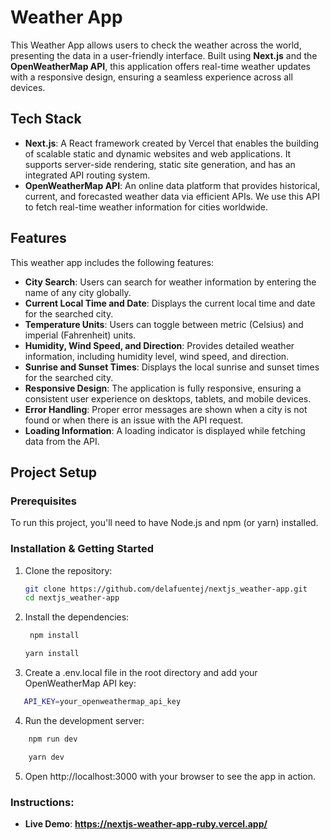 # Weather App

This Weather App allows users to check the weather across the world, presenting the data in a user-friendly interface. Built using **Next.js** and the **OpenWeatherMap API**, this application offers real-time weather updates with a responsive design, ensuring a seamless experience across all devices.

## Tech Stack

- **Next.js**: A React framework created by Vercel that enables the building of scalable static and dynamic websites and web applications. It supports server-side rendering, static site generation, and has an integrated API routing system.
- **OpenWeatherMap API**: An online data platform that provides historical, current, and forecasted weather data via efficient APIs. We use this API to fetch real-time weather information for cities worldwide.

## Features

This weather app includes the following features:

- **City Search**: Users can search for weather information by entering the name of any city globally.
- **Current Local Time and Date**: Displays the current local time and date for the searched city.
- **Temperature Units**: Users can toggle between metric (Celsius) and imperial (Fahrenheit) units.
- **Humidity, Wind Speed, and Direction**: Provides detailed weather information, including humidity level, wind speed, and direction.
- **Sunrise and Sunset Times**: Displays the local sunrise and sunset times for the searched city.
- **Responsive Design**: The application is fully responsive, ensuring a consistent user experience on desktops, tablets, and mobile devices.
- **Error Handling**: Proper error messages are shown when a city is not found or when there is an issue with the API request.
- **Loading Information**: A loading indicator is displayed while fetching data from the API.

## Project Setup

### Prerequisites

To run this project, you'll need to have Node.js and npm (or yarn) installed.

### Installation & Getting Started
 
1. Clone the repository:

   ```bash
   git clone https://github.com/delafuentej/nextjs_weather-app.git
   cd nextjs_weather-app
   ```
2. Install the dependencies: 

   ```bash
    npm install 
   ```
      ```bash
    yarn install 
   ```
3. Create a .env.local file in the root directory and add your OpenWeatherMap API key:

 ```bash
    API_KEY=your_openweathermap_api_key
```
4. Run the development server:
```bash
    npm run dev
```
```bash
    yarn dev
```
5. Open http://localhost:3000 with your browser to see the app in action.

### Instructions:
- **Live Demo**:  **https://nextjs-weather-app-ruby.vercel.app/**